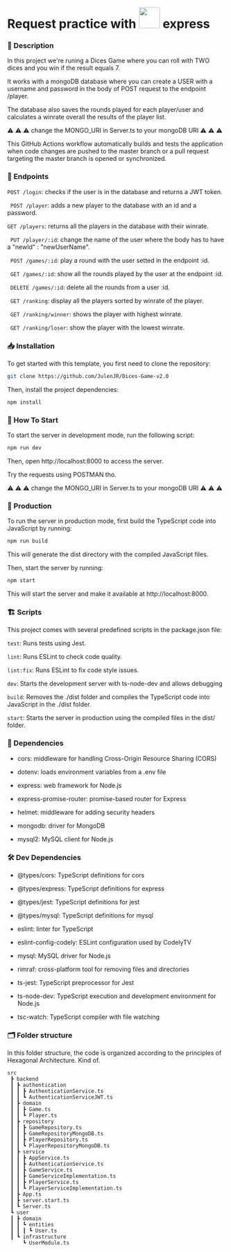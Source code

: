 # Request practice with <a href="https://nodejs.org"><img height=48 src="https://raw.githubusercontent.com/caiogondim/javascript-server-side-logos/master/node.js/standard/454x128.png"></a> express

### 🛄 Description

In this project we're runing a Dices Game where you can roll with TWO dices and you win if the result equals 7.

It works with a mongoDB database where you can create a USER with a username and password in the body of POST request to the endpoint /player. 

The database also saves the rounds played for each player/user and calculates a winrate overall the results of the player list.

⚠️ ⚠️ ⚠️ change the MONGO_URI in Server.ts to your mongoDB URI ⚠️ ⚠️ ⚠️

This GitHub Actions workflow automatically builds and tests the application when code changes are pushed to the master branch or a pull request targeting the master branch is opened or synchronized.



### 🎲 Endpoints
   ``` POST /login ```: checks if the user is in the database and returns a JWT token.
   
   ``` POST /player```: adds a new player to the database with an id and a password.
   
   ``` GET /players ```: returns all the players in the database with their winrate.
   
   ``` PUT /player/:id```: change the name of the user where the body has to have a "newId" : "newUserName".
   
   ``` POST /games/:id```: play a round with the user setted in the endpoint :id.
   
   ``` GET /games/:id```: show all the rounds played by the user at the endpoint :id.
   
   ``` DELETE /games/:id```: delete all the rounds from a user :id.
   
   ``` GET /ranking```: display all the players sorted by winrate of the player.
   
   ``` GET /ranking/winner```: shows the player with highest winrate.
   
   ``` GET /ranking/loser```: show the player with the lowest winrate.
   
     



### 📥 Installation

To get started with this template, you first need to clone the repository:

```bash
git clone https://github.com/JulenJR/Dices-Game-v2.0
```

Then, install the project dependencies:

```bash
npm install
```

### 🏁 How To Start

To start the server in development mode, run the following script:
```bash
npm run dev
```
Then, open http://localhost:8000 to access the server.

Try the requests using POSTMAN tho.

⚠️ ⚠️ ⚠️ change the MONGO_URI in Server.ts to your mongoDB URI ⚠️ ⚠️ ⚠️


### 🚀 Production

To run the server in production mode, first build the TypeScript code into JavaScript by running:

```bash
npm run build
```

This will generate the dist directory with the compiled JavaScript files.

Then, start the server by running:

```bash
npm start
```

This will start the server and make it available at http://localhost:8000.


### 🏗️ Scripts
This project comes with several predefined scripts in the package.json file:

```test```: Runs tests using Jest.

```lint```: Runs ESLint to check code quality.

```lint:fix```: Runs ESLint to fix code style issues.

```dev```: Starts the development server with ts-node-dev and allows debugging

```build```: Removes the ./dist folder and compiles the TypeScript code into JavaScript in the ./dist folder.

```start```: Starts the server in production using the compiled files in the dist/ folder.

### 📝 Dependencies

- cors: middleware for handling Cross-Origin Resource Sharing (CORS)

- dotenv: loads environment variables from a .env file

- express: web framework for Node.js

- express-promise-router: promise-based router for Express

- helmet: middleware for adding security headers

- mongodb: driver for MongoDB

- mysql2: MySQL client for Node.js

### 🛠️ Dev Dependencies

- @types/cors: TypeScript definitions for cors

- @types/express: TypeScript definitions for express

- @types/jest: TypeScript definitions for jest

- @types/mysql: TypeScript definitions for mysql

- eslint: linter for TypeScript

- eslint-config-codely: ESLint configuration used by CodelyTV

- mysql: MySQL driver for Node.js

- rimraf: cross-platform tool for removing files and directories

- ts-jest: TypeScript preprocessor for Jest

- ts-node-dev: TypeScript execution and development environment for Node.js

- tsc-watch: TypeScript compiler with file watching

### 🗂️ Folder structure

In this folder structure, the code is organized according to the principles of Hexagonal Architecture. Kind of.

```
src
 ┣ backend
 ┃ ┣ authentication
 ┃ ┃ ┣ AuthenticationService.ts
 ┃ ┃ ┗ AuthenticationServiceJWT.ts
 ┃ ┣ domain
 ┃ ┃ ┣ Game.ts
 ┃ ┃ ┗ Player.ts
 ┃ ┣ repository
 ┃ ┃ ┣ GameRepository.ts
 ┃ ┃ ┣ GameRepositoryMongoDB.ts
 ┃ ┃ ┣ PlayerRepository.ts
 ┃ ┃ ┗ PlayerRepositoryMongoDB.ts
 ┃ ┣ service
 ┃ ┃ ┣ AppService.ts
 ┃ ┃ ┣ AuthenticationService.ts
 ┃ ┃ ┣ GameService.ts
 ┃ ┃ ┣ GameServiceImplementation.ts
 ┃ ┃ ┣ PlayerService.ts
 ┃ ┃ ┗ PlayerServiceImplementation.ts
 ┃ ┣ App.ts
 ┃ ┣ server.start.ts
 ┃ ┗ Server.ts
 ┗ user
 ┃ ┣ domain
 ┃ ┃ ┗ entities
 ┃ ┃ ┃ ┗ User.ts
 ┃ ┗ infrastructure
     ┗ UserModule.ts
```
